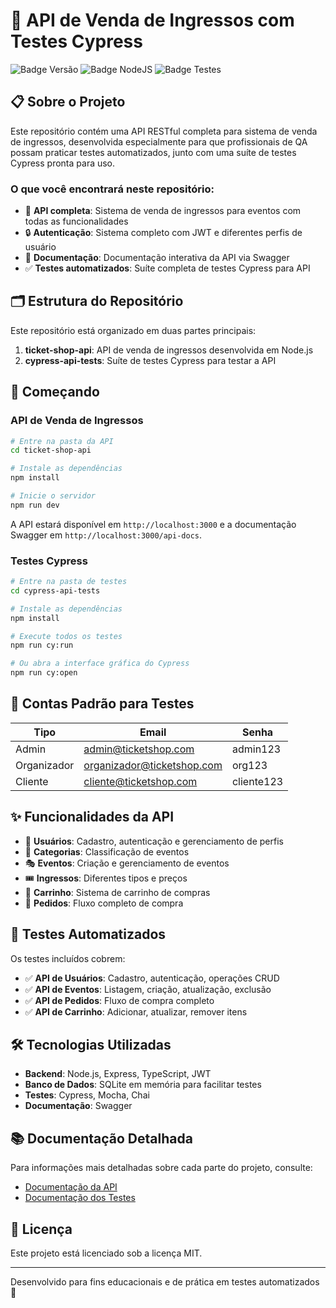 # 🎫 API de Venda de Ingressos com Testes Cypress

![Badge Versão](https://img.shields.io/badge/versão-1.0.0-blue)
![Badge NodeJS](https://img.shields.io/badge/NodeJS-14+-green)
![Badge Testes](https://img.shields.io/badge/testes-Cypress-04C38E)

## 📋 Sobre o Projeto

Este repositório contém uma API RESTful completa para sistema de venda de ingressos, desenvolvida especialmente para que profissionais de QA possam praticar testes automatizados, junto com uma suíte de testes Cypress pronta para uso.

### O que você encontrará neste repositório:

- 🎯 **API completa**: Sistema de venda de ingressos para eventos com todas as funcionalidades
- 🔒 **Autenticação**: Sistema completo com JWT e diferentes perfis de usuário
- 📝 **Documentação**: Documentação interativa da API via Swagger
- ✅ **Testes automatizados**: Suíte completa de testes Cypress para API

## 🗂️ Estrutura do Repositório

Este repositório está organizado em duas partes principais:

1. **ticket-shop-api**: API de venda de ingressos desenvolvida em Node.js
2. **cypress-api-tests**: Suíte de testes Cypress para testar a API

## 🚀 Começando

### API de Venda de Ingressos

```bash
# Entre na pasta da API
cd ticket-shop-api

# Instale as dependências
npm install

# Inicie o servidor
npm run dev
```

A API estará disponível em `http://localhost:3000` e a documentação Swagger em `http://localhost:3000/api-docs`.

### Testes Cypress

```bash
# Entre na pasta de testes
cd cypress-api-tests

# Instale as dependências
npm install

# Execute todos os testes
npm run cy:run

# Ou abra a interface gráfica do Cypress
npm run cy:open
```

## 🔑 Contas Padrão para Testes

| Tipo | Email | Senha |
|------|-------|-------|
| Admin | admin@ticketshop.com | admin123 |
| Organizador | organizador@ticketshop.com | org123 |
| Cliente | cliente@ticketshop.com | cliente123 |

## ✨ Funcionalidades da API

- 👤 **Usuários**: Cadastro, autenticação e gerenciamento de perfis
- 📂 **Categorias**: Classificação de eventos
- 🎭 **Eventos**: Criação e gerenciamento de eventos
- 🎟️ **Ingressos**: Diferentes tipos e preços
- 🛒 **Carrinho**: Sistema de carrinho de compras
- 📝 **Pedidos**: Fluxo completo de compra

## 🧪 Testes Automatizados

Os testes incluídos cobrem:

- ✅ **API de Usuários**: Cadastro, autenticação, operações CRUD
- ✅ **API de Eventos**: Listagem, criação, atualização, exclusão
- ✅ **API de Pedidos**: Fluxo de compra completo
- ✅ **API de Carrinho**: Adicionar, atualizar, remover itens

## 🛠️ Tecnologias Utilizadas

- **Backend**: Node.js, Express, TypeScript, JWT
- **Banco de Dados**: SQLite em memória para facilitar testes
- **Testes**: Cypress, Mocha, Chai
- **Documentação**: Swagger

## 📚 Documentação Detalhada

Para informações mais detalhadas sobre cada parte do projeto, consulte:

- [Documentação da API](ticket-shop-api/README.md)
- [Documentação dos Testes](cypress-api-tests/README.md)

## 📜 Licença

Este projeto está licenciado sob a licença MIT.

---

Desenvolvido para fins educacionais e de prática em testes automatizados 🚀 